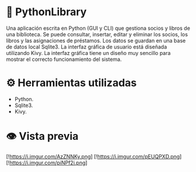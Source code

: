 # 📗 PythonLibrary
Una aplicación escrita en Python (GUI y CLI) que gestiona socios y libros de una biblioteca. Se puede consultar, insertar, editar y eliminar los socios, los libros y las asignaciones de préstamos. Los datos se guardan en una base de datos local Sqlite3. La interfaz gráfica de usuario está diseñada utilizando Kivy. La interfaz gráfica tiene un diseño muy sencillo para mostrar el correcto funcionamiento del sistema.
 
# ⚙️ Herramientas utilizadas
- Python.
- Sqlite3.
- Kivy.

# 👁️ Vista previa
[!https://i.imgur.com/AzZNNKy.png]
[!https://i.imgur.com/pEUQPXD.png]
[!https://i.imgur.com/piNPf2i.png]
